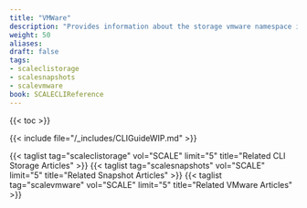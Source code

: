 ```yaml
---
title: "VMWare"
description: "Provides information about the storage vmware namespace in the TrueNAS CLI. Includes command syntax and common commands."
weight: 50
aliases:
draft: false
tags:
- scaleclistorage
- scalesnapshots
- scalevmware
book: SCALECLIReference
---
```


{{< toc >}}

{{< include file="/_includes/CLIGuideWIP.md" >}}

{{< taglist tag="scaleclistorage" vol="SCALE" limit="5" title="Related CLI Storage Articles" >}}
{{< taglist tag="scalesnapshots" vol="SCALE" limit="5" title="Related Snapshot Articles" >}}
{{< taglist tag="scalevmware" vol="SCALE" limit="5" title="Related VMware Articles" >}}